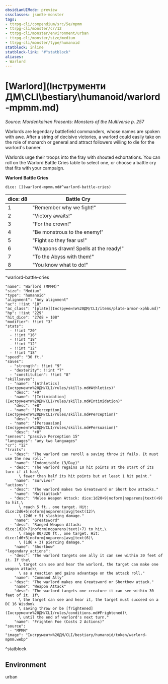 ```yaml
---
obsidianUIMode: preview
cssclasses: json5e-monster
tags:
- ttrpg-cli/compendium/src/5e/mpmm
- ttrpg-cli/monster/cr/12
- ttrpg-cli/monster/environment/urban
- ttrpg-cli/monster/size/medium
- ttrpg-cli/monster/type/humanoid
statblock: inline
statblock-link: "#^statblock"
aliases:
- Warlord
---
```

# [Warlord](Інструменти ДМ\CLI\bestiary\humanoid/warlord-mpmm.md)
*Source: Mordenkainen Presents: Monsters of the Multiverse p. 257*  

Warlords are legendary battlefield commanders, whose names are spoken with awe. After a string of decisive victories, a warlord could easily take on the role of monarch or general and attract followers willing to die for the warlord's banner.

Warlords urge their troops into the fray with shouted exhortations. You can roll on the Warlord Battle Cries table to select one, or choose a battle cry that fits with your campaign.

**Warlord Battle Cries**

`dice: [](warlord-mpmm.md#^warlord-battle-cries)`

| dice: d8 | Battle Cry |
|----------|------------|
| 1 | "Remember why we fight!" |
| 2 | "Victory awaits!" |
| 3 | "For the crown!" |
| 4 | "Be monstrous to the enemy!" |
| 5 | "Fight so they fear us!" |
| 6 | "Weapons drawn! Spells at the ready!" |
| 7 | "To the Abyss with them!" |
| 8 | "You know what to do!" |
^warlord-battle-cries

```statblock
"name": "Warlord (MPMM)"
"size": "Medium"
"type": "humanoid"
"alignment": "Any alignment"
"ac": !!int "18"
"ac_class": "[plate](Інструменти%20ДМ/CLI/items/plate-armor-xphb.md)"
"hp": !!int "229"
"hit_dice": "27d8 + 108"
"modifier": !!int "3"
"stats":
  - !!int "20"
  - !!int "16"
  - !!int "18"
  - !!int "12"
  - !!int "12"
  - !!int "18"
"speed": "30 ft."
"saves":
  - "strength": !!int "9"
  - "dexterity": !!int "7"
  - "constitution": !!int "8"
"skillsaves":
  - "name": "[Athletics](Інструменти%20ДМ/CLI/rules/skills.md#Athletics)"
    "desc": "+9"
  - "name": "[Intimidation](Інструменти%20ДМ/CLI/rules/skills.md#Intimidation)"
    "desc": "+8"
  - "name": "[Perception](Інструменти%20ДМ/CLI/rules/skills.md#Perception)"
    "desc": "+5"
  - "name": "[Persuasion](Інструменти%20ДМ/CLI/rules/skills.md#Persuasion)"
    "desc": "+8"
"senses": "passive Perception 15"
"languages": "any two languages"
"cr": "12"
"traits":
  - "desc": "The warlord can reroll a saving throw it fails. It must use the new roll."
    "name": "Indomitable (3/Day)"
  - "desc": "The warlord regains 10 hit points at the start of its turn if it has\
      \ fewer than half its hit points but at least 1 hit point."
    "name": "Survivor"
"actions":
  - "desc": "The warlord makes two Greatsword or Short bow attacks."
    "name": "Multiattack"
  - "desc": "Melee Weapon Attack: dice:1d20+9|noform|noparens|text(+9) to hit,\
      \ reach 5 ft., one target. Hit: dice:2d6+5|noform|noparens|avg|text(12)\
      \ (2d6 + 5) slashing damage."
    "name": "Greatsword"
  - "desc": "Ranged Weapon Attack: dice:1d20+7|noform|noparens|text(+7) to hit,\
      \ range 80/320 ft., one target. Hit: dice:1d6+3|noform|noparens|avg|text(6)\
      \ (1d6 + 3) piercing damage."
    "name": "Shortbow"
"legendary_actions":
  - "desc": "The warlord targets one ally it can see within 30 feet of it. If the\
      \ target can see and hear the warlord, the target can make one weapon attack\
      \ as a reaction and gains advantage on the attack roll."
    "name": "Command Ally"
  - "desc": "The warlord makes one Greatsword or Shortbow attack."
    "name": "Weapon Attack"
  - "desc": "The warlord targets one creature it can see within 30 feet of it. If\
      \ the target can see and hear it, the target must succeed on a DC 16 Wisdom\
      \ saving throw or be [frightened](Інструменти%20ДМ/CLI/rules/conditions.md#Frightened)\
      \ until the end of warlord's next turn."
    "name": "Frighten Foe (Costs 2 Actions)"
"source":
  - "MPMM"
"image": "Інструменти%20ДМ/CLI/bestiary/humanoid/token/warlord-mpmm.webp"
```
^statblock

## Environment

urban